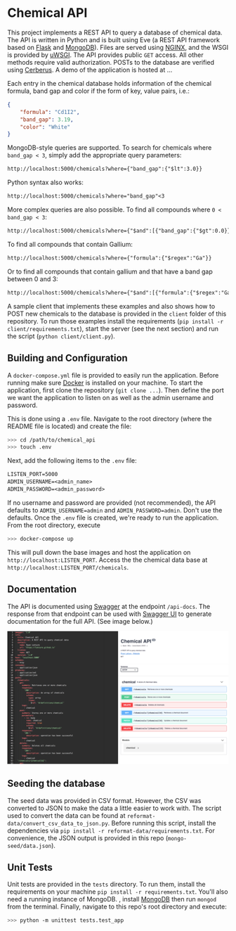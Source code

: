 Chemical API
============
This project implements a REST API to query a database of chemical data.
The API is written in Python and is built using Eve (a REST API framework based on [Flask](http://flask.pocoo.org/) and [MongoDB](https://www.mongodb.com/)).
Files are served using [NGINX](https://www.nginx.com/), and the WSGI is provided by [uWSGI](https://uwsgi-docs.readthedocs.io/).
The API provides public `GET` access. 
All other methods require valid authorization.
POSTs to the database are verified using [Cerberus](http://docs.python-cerberus.org/).
A demo of the application is hosted at ...

Each entry in the chemical database holds information of the chemical formula, band gap and color if the form of key, value pairs, i.e.:

```JSON
{
    "formula": "Cd1I2",
    "band_gap": 3.19,
    "color": "White"
}
```

MongoDB-style queries are supported.
To search for chemicals where `band_gap < 3`, simply add the appropriate query parameters:

```txt
http://localhost:5000/chemicals?where={"band_gap":{"$lt":3.0}}
```

Python syntax also works:
```txt
http://localhost:5000/chemicals?where="band_gap"<3
```

More complex queries are also possible.
To find all compounds where `0 < band_gap < 3`:

```txt
http://localhost:5000/chemicals?where={"$and":[{"band_gap":{"$gt":0.0}},{"band_gap":{"$lt":3.0}}]}
```

To find all compounds that contain Gallium:

```txt
http://localhost:5000/chemicals?where={"formula":{"$regex":"Ga"}}
```

Or to find all compounds that contain gallium and that have a band gap between 0 and 3:

```txt
http://localhost:5000/chemicals?where={"$and":[{"formula":{"$regex":"Ga"}},{"band_gap":{"$gt":0.0}},{"band_gap":{"$lt":3.0}}]}
```

A sample client that implements these examples and also shows how to POST new chemicals to the database is provided in the `client` folder of this repository. 
To run those examples install the requirements (`pip install -r client/requirements.txt`), start the server (see the next section) and run the script (`python client/client.py`). 


Building and Configuration
--------------------------
A `docker-compose.yml` file is provided to easily run the application.
Before running make sure [Docker](https://www.docker.com/) is installed on your machine.
To start the application, first clone the repository (`git clone ...`).
Then define the port we want the application to listen on as well as the admin username and password.

This is done using a `.env` file.
Navigate to the root directory (where the README file is located) and create the file:

```sh
>>> cd /path/to/chemical_api
>>> touch .env
```

Next, add the following items to the `.env` file:

```txt
LISTEN_PORT=5000
ADMIN_USERNAME=<admin_name>
ADMIN_PASSWORD=<admin_password>
```

If no username and password are provided (not recommended), the API defaults to `ADMIN_USERNAME=admin` and `ADMIN_PASSWORD=admin`. 
Don't use the defaults.
Once the `.env` file is created, we're ready to run the application.
From the root directory, execute

```sh
>>> docker-compose up
```

This will pull down the base images and host the application on `http://localhost:LISTEN_PORT`.
Access the the chemical data base at `http://localhost:LISTEN_PORT/chemicals`.


Documentation
-------------
The API is documented using [Swagger](https://swagger.io) at the endpoint `/api-docs`.
The response from that endpoint can be used with [Swagger UI](https://swagger.io/swagger-ui/) to generate documentation for the full API. (See image below.)

![swagger-docs](assets/swagger-docs.png)


Seeding the database
--------------------
The seed data was provided in CSV format.
However, the CSV was converted to JSON to make the data a little easier to work with.
The script used to convert the data can be found at `reformat-data/convert_csv_data_to_json.py`.
Before running this script, install the dependencies via `pip install -r reformat-data/requirements.txt`.
For convenience, the JSON output is provided in this repo (`mongo-seed/data.json`).


Unit Tests
----------
Unit tests are provided in the `tests` directory.
To run them, install the requirements on your machine `pip install -r requirements.txt`.
You'll also need a running instance of MongoDB.
 , install [MongoDB](https://docs.mongodb.com/manual/installation) then run `mongod` from the terminal.
Finally, navigate to this repo's root directory and execute:

```sh
>>> python -m unittest tests.test_app
```
